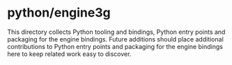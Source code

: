 # python/engine3g

This directory collects Python tooling and bindings, Python entry points and packaging for the engine bindings.
Future additions should place additional contributions to Python entry points and packaging for the engine bindings here to keep related work easy to discover.
